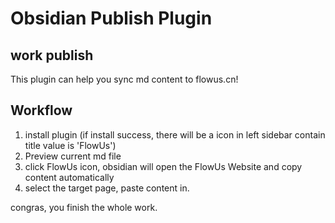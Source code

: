 # Obsidian Publish Plugin

## work publish
This plugin can help you sync md content to flowus.cn!

## Workflow 
1. install plugin (if install success, there will be a icon in left sidebar contain title value is 'FlowUs')
2. Preview current md file
3. click FlowUs icon, obsidian will open the FlowUs Website and copy content automatically
4. select the target page, paste content in.

congras, you finish the whole work.